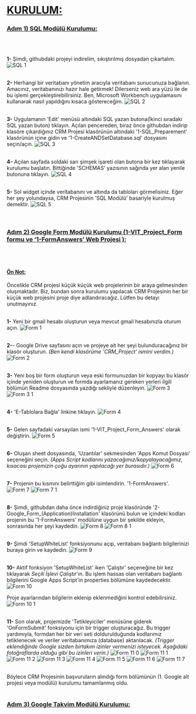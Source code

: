 <u><h1><strong>KURULUM:</strong></h1></u>

<u><h3><strong>Adım 1) SQL Modülü Kurulumu:</strong></h3></u>
<br>
<br>

<strong>1-</strong> Şimdi, githubdaki projeyi indirelim, sıkıştırılmış dosyadan çıkartalım.
![SQL 1](https://github.com/user-attachments/assets/d90eab1f-8543-4c58-a3e1-c39d0ded4a25)
<br>
<br>

<strong>2-</strong> Herhangi bir veritabanı yönetim aracıyla veritabanı sunucunuza bağlanın. Amacınız, veritabanınızı hazır hale getirmek! Dilerseniz web ara yüzü ile de bu işlemi gerçekleştirebilirsiniz. Ben, Microsoft Workbench uygulamasını kullanarak nasıl yapıldığını kısaca göstereceğim.
![SQL 2](https://github.com/user-attachments/assets/7a83079d-0416-4457-aa49-c46998f1c018)
<br>
<br>

<strong>3-</strong> Uygulamanın 'Edit' menüsü altındaki SQL yazan butona(İkinci sıradaki SQL yazan buton) tıklayın. Açılan pencereden, biraz önce githubdan indirip klasöre çıkardığınız CRM Projesi klasörünün altındaki '1-SQL_Preparement' klasörünün içine gidin ve '1-CreateANDSetDatabase.sql' dosyasını seçin/açın.
![SQL 3](https://github.com/user-attachments/assets/3746fe29-9287-408e-a74a-6924e1554bba)
<br>
<br>

<strong>4-</strong> Açılan sayfada soldaki sarı şimşek işareti olan butona bir kez tıklayarak kurulumu başlatın. Bittiğinde 'SCHEMAS' yazısının sağında yer alan yenile butonuna tıklayın.
![SQL 4](https://github.com/user-attachments/assets/fbd38105-ed21-4627-b12a-f881e3ea9b94)
<br>
<br>

<strong>5-</strong> Sol widget içinde veritabanını ve altında da tabloları görmelisiniz. Eğer her şey yolundaysa, CRM Projesinin 'SQL Modülü' basariyle kurulmuş demektir.
![SQL 5](https://github.com/user-attachments/assets/9f7408d4-ab9e-4d59-b60c-4eddc00f21cd)
<br>
<br>
<br>

<u><h3><strong>Adım 2) Google Form Modülü Kurulumu (1-VIT_Project_Form formu ve ‘1-FormAnswers’ Web Projesi ):</strong></h3></u>
<br>
<br>
<u><h4><strong>Ön Not:</strong></h4></u> Öncelikle CRM projesi küçük küçük web projelerinin bir araya gelmesinden oluşmaktadır. Biz, bundan sonra kurulumu yapılacak CRM Projesinin her bir küçük web projesini proje diye adlandıracağız. Lütfen bu detayı unutmayınız.
<br>
<br>

<strong>1-</strong> Yeni bir gmail hesabı oluşturun veya mevcut gmail hesabınızla oturum açın.
![Form 1](https://github.com/user-attachments/assets/ae531a6e-2401-41d1-8f0e-67c51a0127dc)
<br>
<br>

<strong>2-</strong>- Google Drive sayfasını açın ve projeye ait her şeyi bulunduracağınız bir klasör oluşturun. <i>(Ben kendi klasörüme 'CRM_Project' ismini verdim.)</i>
![Form 2](https://github.com/user-attachments/assets/82010c27-b1a8-40e3-8255-4ca85dd698a8)
<br>
<br>

<strong>3-</strong> Yeni boş bir form oluşturun veya eski formunuzdan bir kopyayı bu klasör içinde yeniden oluşturun ve formda ayarlamanız gereken yerleri ilgili bölümün Readme dosyasında yazdığı sekliyle düzenleyin.
![Form 3](https://github.com/user-attachments/assets/43107b63-2550-4ac2-9b9f-b001999d25bf)
![Form 3 1](https://github.com/user-attachments/assets/ff67eb81-2365-4d85-9399-44d28badf443)
<br>
<br>

<strong>4-</strong> 'E-Tablolara Bağla' linkine tıklayın.
![Form 4](https://github.com/user-attachments/assets/131c5b58-a898-4305-8204-730adec3e111)
<br>
<br>

<strong>5-</strong> Gelen sayfadaki varsayılan ismi '1-VIT_Project_Form_Answers' olarak değiştirin.
![Form 5](https://github.com/user-attachments/assets/8bee2905-9d19-4d79-a05b-9aeb0a7b1e94)
<br>
<br>

<strong>6-</strong> Oluşan sheet dosyasında, 'Uzantılar' sekmesinden 'Apps Komut Dosyası' seçeneğini seçin.
<i>(Apps Script kodlarını yazacağımız/kopyalayacağımız, kısacası projemizin çoğu ayarının yapılacağı yer burasıdır.)</i>
![Form 6](https://github.com/user-attachments/assets/ea7412d6-748c-4162-a049-76ef0aef043e)
<br>
<br>

<strong>7-</strong> Projenin bu kısmını belirttiğim gibi isimlendirin. '1-FormAnswers'.
![Form 7](https://github.com/user-attachments/assets/419a7484-ec46-40ff-9f0a-49c32eac3b2a)
![Form 7 1](https://github.com/user-attachments/assets/cfe1f6f2-2efa-4a6b-bd69-1f3d233ab678)
<br>
<br>

<strong>8-</strong> Şimdi, githubdan daha önce indirdiğiniz proje klasöründe '2-Google_Form_(Application)Installation' klasörünü bulun ve içindeki kodları projenin bu '1-FormAnswers' modülüne uygun bir şekilde ekleyin, sonrasında her şeyi kaydedin.
![Form 8](https://github.com/user-attachments/assets/dd437f44-35fd-4ab1-a8c8-4cdfbb4f34b8)
![Form 8 1](https://github.com/user-attachments/assets/6b269839-3653-4d0e-8cee-be8aa8289c64)
<br>
<br>

<strong>9-</strong> Şimdi 'SetupWhiteList' fonksiyonunu açıp, veritabanı bağlantı bilgilerinizi buraya girin ve kaydedin.
![Form 9](https://github.com/user-attachments/assets/315a5fca-b951-420c-9cf3-dfeb02f1f9ad)
<br>
<br>

<strong>10-</strong> Aktif fonksiyon 'SetupWhiteList' iken 'Çalıştır' seçeneğine bir kez tıklayarak <i>Seçili İşlevi Çalıştır</i>'ın. Bu işlem hassas olan veritabanı bağlantı bilgilerini Google Apps Script'in properties bölümüne kaydedecektir.
![Form 10](https://github.com/user-attachments/assets/21d19f7d-acb9-4902-8924-e156e4362f61)
<br>

Proje ayarlarından bilgilerin eklenip eklenmediğini kontrol edebilirsiniz.
![Form 10 1](https://github.com/user-attachments/assets/d67a4f42-6bb8-437d-aaac-4861170ffe87)
<br>
<br>

<strong>11-</strong> Son olarak, projemizde 'Tetikleyiciler' menüsüne giderek 'OnFormSubmit' fonksiyonu için bir trigger oluşturacağız. Bu trigger yardımıyla, formdan her bir veri seti doldurulduğunda kodlarımız tetiklenecek ve veriler veritabanımıza (database) aktarılacak.
<i>(Trigger eklendiğinde Google sizden birtakım izinler vermenizi isteyecek. Aşağıdaki fotoğraflarda olduğu gibi bu izinleri verin.)</i>
![Form 11 0](https://github.com/user-attachments/assets/1fa74f5a-441c-48bf-8f39-44b4e98802cb)
![Form 11 1](https://github.com/user-attachments/assets/dd4c67e5-5180-4f8b-940f-1e6ec5caace5)
![Form 11 2](https://github.com/user-attachments/assets/b6416b15-f0c1-41f8-ae63-d1080f2a98f0)
![Form 11 3](https://github.com/user-attachments/assets/079c6d66-bc3c-4dc7-b426-e087def91f58)
![Form 11 4](https://github.com/user-attachments/assets/98843c07-6aca-4a59-85d2-1e60223200ec)
![Form 11 5](https://github.com/user-attachments/assets/cb10d0bc-148d-4d72-86ce-b00479fa1bfc)
![Form 11 6](https://github.com/user-attachments/assets/123ada7a-d549-4625-9290-7919b0c041d8)
![Form 11 7](https://github.com/user-attachments/assets/f8ac2165-9b54-4dbb-bdb1-22964b15753c)

<br>
Böylece CRM Projesinin başvuruların alındığı form bölümünün (1. Google alt projesi veya modülü) kurulumu tamamlanmış oldu.
<br>
<br>

<u><h3><strong>Adım 3) Google Takvim Modülü Kurulumu:</strong></h3></u>
<br>
<br>
